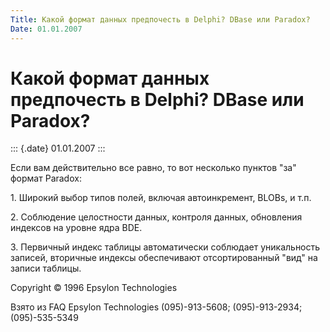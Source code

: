 ```yaml
---
Title: Какой формат данных предпочесть в Delphi? DBase или Paradox?
Date: 01.01.2007
---
```



Какой формат данных предпочесть в Delphi? DBase или Paradox?
============================================================

::: {.date}
01.01.2007
:::

Если вам действительно все равно, то вот несколько пунктов \"за\" формат
Paradox:

1\. Широкий выбор типов полей, включая автоинкремент, BLOBs, и т.п.

2\. Соблюдение целостности данных, контроля данных, обновления индексов
на уровне ядра BDE.

3\. Первичный индекс таблицы автоматически соблюдает уникальность
записей, вторичные индексы обеспечивают отсортированный \"вид\" на
записи таблицы.

Copyright © 1996 Epsylon Technologies

Взято из FAQ Epsylon Technologies (095)-913-5608; (095)-913-2934;
(095)-535-5349
